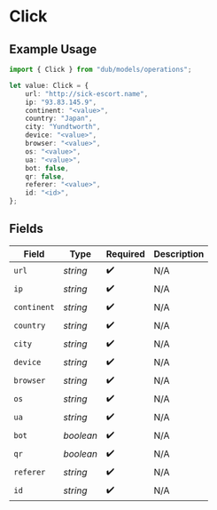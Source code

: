 # Click

## Example Usage

```typescript
import { Click } from "dub/models/operations";

let value: Click = {
    url: "http://sick-escort.name",
    ip: "93.83.145.9",
    continent: "<value>",
    country: "Japan",
    city: "Yundtworth",
    device: "<value>",
    browser: "<value>",
    os: "<value>",
    ua: "<value>",
    bot: false,
    qr: false,
    referer: "<value>",
    id: "<id>",
};
```

## Fields

| Field              | Type               | Required           | Description        |
| ------------------ | ------------------ | ------------------ | ------------------ |
| `url`              | *string*           | :heavy_check_mark: | N/A                |
| `ip`               | *string*           | :heavy_check_mark: | N/A                |
| `continent`        | *string*           | :heavy_check_mark: | N/A                |
| `country`          | *string*           | :heavy_check_mark: | N/A                |
| `city`             | *string*           | :heavy_check_mark: | N/A                |
| `device`           | *string*           | :heavy_check_mark: | N/A                |
| `browser`          | *string*           | :heavy_check_mark: | N/A                |
| `os`               | *string*           | :heavy_check_mark: | N/A                |
| `ua`               | *string*           | :heavy_check_mark: | N/A                |
| `bot`              | *boolean*          | :heavy_check_mark: | N/A                |
| `qr`               | *boolean*          | :heavy_check_mark: | N/A                |
| `referer`          | *string*           | :heavy_check_mark: | N/A                |
| `id`               | *string*           | :heavy_check_mark: | N/A                |